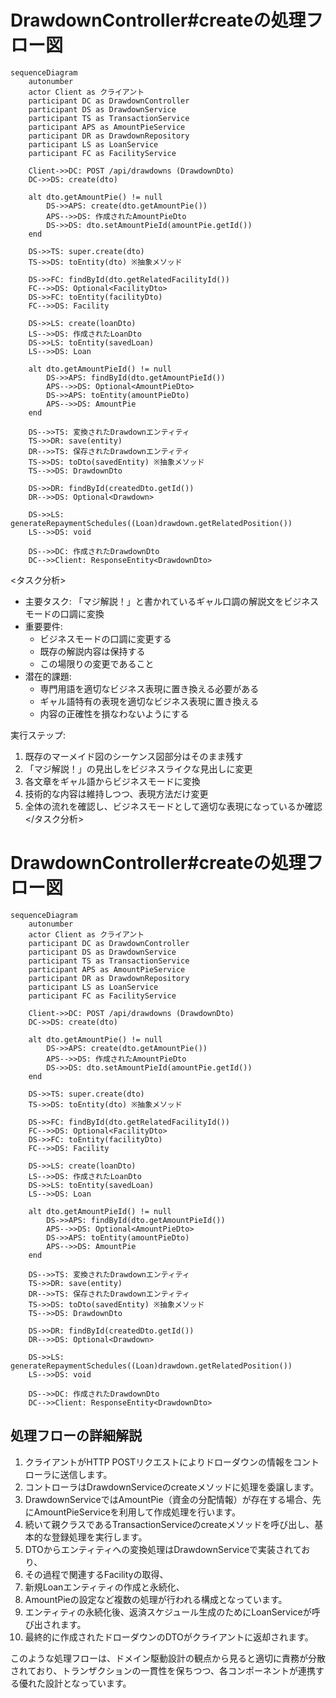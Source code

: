 # DrawdownController#createの処理フロー図

```mermaid
sequenceDiagram
    autonumber
    actor Client as クライアント
    participant DC as DrawdownController
    participant DS as DrawdownService
    participant TS as TransactionService
    participant APS as AmountPieService
    participant DR as DrawdownRepository
    participant LS as LoanService
    participant FC as FacilityService

    Client->>DC: POST /api/drawdowns (DrawdownDto)
    DC->>DS: create(dto)
    
    alt dto.getAmountPie() != null
        DS->>APS: create(dto.getAmountPie())
        APS-->>DS: 作成されたAmountPieDto
        DS->>DS: dto.setAmountPieId(amountPie.getId())
    end
    
    DS->>TS: super.create(dto)
    TS->>DS: toEntity(dto) ※抽象メソッド
    
    DS->>FC: findById(dto.getRelatedFacilityId())
    FC-->>DS: Optional<FacilityDto>
    DS->>FC: toEntity(facilityDto)
    FC-->>DS: Facility
    
    DS->>LS: create(loanDto)
    LS-->>DS: 作成されたLoanDto
    DS->>LS: toEntity(savedLoan)
    LS-->>DS: Loan
    
    alt dto.getAmountPieId() != null
        DS->>APS: findById(dto.getAmountPieId())
        APS-->>DS: Optional<AmountPieDto>
        DS->>APS: toEntity(amountPieDto)
        APS-->>DS: AmountPie
    end
    
    DS-->>TS: 変換されたDrawdownエンティティ
    TS->>DR: save(entity)
    DR-->>TS: 保存されたDrawdownエンティティ
    TS->>DS: toDto(savedEntity) ※抽象メソッド
    TS-->>DS: DrawdownDto
    
    DS->>DR: findById(createdDto.getId())
    DR-->>DS: Optional<Drawdown>
    
    DS->>LS: generateRepaymentSchedules((Loan)drawdown.getRelatedPosition())
    LS-->>DS: void
    
    DS-->>DC: 作成されたDrawdownDto
    DC-->>Client: ResponseEntity<DrawdownDto>
```

<タスク分析>

- 主要タスク: 「マジ解説！」と書かれているギャル口調の解説文をビジネスモードの口調に変換
- 重要要件:
  - ビジネスモードの口調に変更する
  - 既存の解説内容は保持する
  - この場限りの変更であること
- 潜在的課題:
  - 専門用語を適切なビジネス表現に置き換える必要がある
  - ギャル語特有の表現を適切なビジネス表現に置き換える
  - 内容の正確性を損なわないようにする

実行ステップ:

1. 既存のマーメイド図のシーケンス図部分はそのまま残す
2. 「マジ解説！」の見出しをビジネスライクな見出しに変更
3. 各文章をギャル語からビジネスモードに変換
4. 技術的な内容は維持しつつ、表現方法だけ変更
5. 全体の流れを確認し、ビジネスモードとして適切な表現になっているか確認
</タスク分析>

# DrawdownController#createの処理フロー図

```mermaid
sequenceDiagram
    autonumber
    actor Client as クライアント
    participant DC as DrawdownController
    participant DS as DrawdownService
    participant TS as TransactionService
    participant APS as AmountPieService
    participant DR as DrawdownRepository
    participant LS as LoanService
    participant FC as FacilityService

    Client->>DC: POST /api/drawdowns (DrawdownDto)
    DC->>DS: create(dto)
    
    alt dto.getAmountPie() != null
        DS->>APS: create(dto.getAmountPie())
        APS-->>DS: 作成されたAmountPieDto
        DS->>DS: dto.setAmountPieId(amountPie.getId())
    end
    
    DS->>TS: super.create(dto)
    TS->>DS: toEntity(dto) ※抽象メソッド
    
    DS->>FC: findById(dto.getRelatedFacilityId())
    FC-->>DS: Optional<FacilityDto>
    DS->>FC: toEntity(facilityDto)
    FC-->>DS: Facility
    
    DS->>LS: create(loanDto)
    LS-->>DS: 作成されたLoanDto
    DS->>LS: toEntity(savedLoan)
    LS-->>DS: Loan
    
    alt dto.getAmountPieId() != null
        DS->>APS: findById(dto.getAmountPieId())
        APS-->>DS: Optional<AmountPieDto>
        DS->>APS: toEntity(amountPieDto)
        APS-->>DS: AmountPie
    end
    
    DS-->>TS: 変換されたDrawdownエンティティ
    TS->>DR: save(entity)
    DR-->>TS: 保存されたDrawdownエンティティ
    TS->>DS: toDto(savedEntity) ※抽象メソッド
    TS-->>DS: DrawdownDto
    
    DS->>DR: findById(createdDto.getId())
    DR-->>DS: Optional<Drawdown>
    
    DS->>LS: generateRepaymentSchedules((Loan)drawdown.getRelatedPosition())
    LS-->>DS: void
    
    DS-->>DC: 作成されたDrawdownDto
    DC-->>Client: ResponseEntity<DrawdownDto>
```

## 処理フローの詳細解説

1. クライアントがHTTP POSTリクエストによりドローダウンの情報をコントローラに送信します。
2. コントローラはDrawdownServiceのcreateメソッドに処理を委譲します。
3. DrawdownServiceではAmountPie（資金の分配情報）が存在する場合、先にAmountPieServiceを利用して作成処理を行います。
4. 続いて親クラスであるTransactionServiceのcreateメソッドを呼び出し、基本的な登録処理を実行します。
5. DTOからエンティティへの変換処理はDrawdownServiceで実装されており、
6. その過程で関連するFacilityの取得、
7. 新規Loanエンティティの作成と永続化、
8. AmountPieの設定など複数の処理が行われる構成となっています。
9. エンティティの永続化後、返済スケジュール生成のためにLoanServiceが呼び出されます。
10. 最終的に作成されたドローダウンのDTOがクライアントに返却されます。

このような処理フローは、ドメイン駆動設計の観点から見ると適切に責務が分散されており、トランザクションの一貫性を保ちつつ、各コンポーネントが連携する優れた設計となっています。
